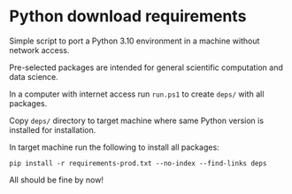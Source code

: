 # Python download requirements

Simple script to port a Python 3.10 environment in a machine without network access.

Pre-selected packages are intended for general scientific computation and data science.

In a computer with internet access run `run.ps1` to create `deps/` with all packages.

Copy `deps/` directory to target machine where same Python version is installed for installation.

In target machine run the following to install all packages:

```
pip install -r requirements-prod.txt --no-index --find-links deps
```

All should be fine by now!

